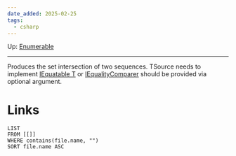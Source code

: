 ```yaml
---
date_added: 2025-02-25
tags:
  - csharp
---
```

Up: [Enumerable](Enumerable.md)
___
 Produces the set intersection of two sequences. TSource needs to implement [IEquatable T](IEquatable%20T.md) or [IEqualityComparer](IEqualityComparer.md) should be provided via optional argument.
# Links
```dataview
LIST
FROM [[]]
WHERE contains(file.name, "")
SORT file.name ASC
```
